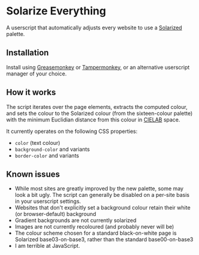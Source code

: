 # Solarize Everything

A userscript that automatically adjusts every website to use a
[Solarized](https://ethanschoonover.com/solarized/) palette.

## Installation

Install using
[Greasemonkey](https://addons.mozilla.org/en-GB/firefox/addon/greasemonkey/) or
[Tampermonkey](https://chrome.google.com/webstore/detail/tampermonkey/dhdgffkkebhmkfjojejmpbldmpobfkfo?hl=en),
or an alternative userscript manager of your choice.

## How it works

The script iterates over the page elements, extracts the computed colour, and
sets the colour to the Solarized colour (from the sixteen-colour palette) with
the minimum Euclidian distance from this colour in
[CIELAB](https://en.wikipedia.org/wiki/CIELAB_color_space) space.

It currently operates on the following CSS properties:
* `color` (text colour)
* `background-color` and variants
* `border-color` and variants

## Known issues

* While most sites are greatly improved by the new palette, some may look a bit
  ugly. The script can generally be disabled on a per-site basis in your
  userscript settings.
* Websites that don't explicitly set a background colour retain their white (or
  browser-default) background
* Gradient backgrounds are not currently solarized
* Images are not currently recoloured (and probably never will be)
* The colour scheme chosen for a standard black-on-white page is Solarized
  base03-on-base3, rather than the standard base00-on-base3
* I am terrible at JavaScript.
